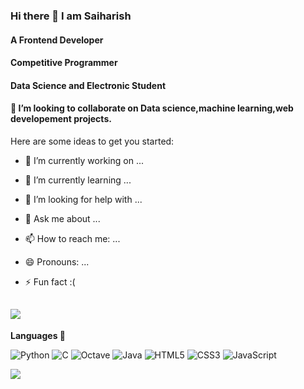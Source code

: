 ### Hi there 👋 I am  Saiharish
#### A Frontend Developer
#### Competitive Programmer
#### Data Science and Electronic Student


<!--**MSHarish004/MSHarish004** is a ✨ _special_ ✨ repository because its `README.md` (this file) appears on your GitHub profile.-->
#### 👯 I’m looking to collaborate on Data science,machine learning,web developement projects.
Here are some ideas to get you started:

- 🔭 I’m currently working on ...
- 🌱 I’m currently learning ...

- 🤔 I’m looking for help with ...
- 💬 Ask me about ...
- 📫 How to reach me: ...
- 😄 Pronouns: ...
- ⚡ Fun fact :(
 ## ![](https://komarev.com/ghpvc/?username=MSHarish004&label=PROFILE+VIEWS&style=plastic)


<b> Languages 🥸 </b>

![Python](https://img.shields.io/badge/python-3670A0?style=for-the-badge&logo=python&logoColor=fff)
![C](https://img.shields.io/badge/c-%2300599C.svg?style=for-the-badge&logo=c&logoColor=white)
![Octave](https://img.shields.io/badge/OCTAVE-darkblue?style=for-the-badge&logo=octave&logoColor=fcd683)
![Java](https://img.shields.io/badge/java-%23ED8B00.svg?style=for-the-badge&logo=java&logoColor=white)
![HTML5](https://img.shields.io/badge/html5-%23E34F26.svg?style=for-the-badge&logo=html5&logoColor=white)
![CSS3](https://img.shields.io/badge/css3-%231572B6.svg?style=for-the-badge&logo=css3&logoColor=white)
![JavaScript](https://img.shields.io/badge/javascript-%23323330.svg?style=for-the-badge&logo=javascript&logoColor=%23F7DF1E)



![](https://leetcard.jacoblin.cool/MSHarish004?ext=heatmap)
